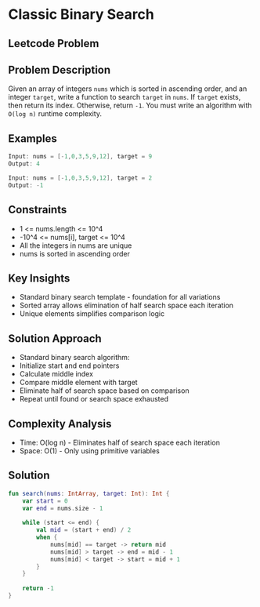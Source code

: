 # Classic Binary Search

## Leetcode Problem

## Problem Description
Given an array of integers `nums` which is sorted in ascending order, and an integer `target`, write a function to search `target` in `nums`. If `target` exists, then return its index. Otherwise, return `-1`.
You must write an algorithm with `O(log n)` runtime complexity.

## Examples
```kotlin
Input: nums = [-1,0,3,5,9,12], target = 9
Output: 4

Input: nums = [-1,0,3,5,9,12], target = 2
Output: -1
```

## Constraints
- 1 <= nums.length <= 10^4
- -10^4 <= nums[i], target <= 10^4
- All the integers in nums are unique
- nums is sorted in ascending order

## Key Insights
- Standard binary search template - foundation for all variations
- Sorted array allows elimination of half search space each iteration
- Unique elements simplifies comparison logic

## Solution Approach
- Standard binary search algorithm:
- Initialize start and end pointers
- Calculate middle index
- Compare middle element with target
- Eliminate half of search space based on comparison
- Repeat until found or search space exhausted

## Complexity Analysis
- Time: O(log n) - Eliminates half of search space each iteration
- Space: O(1) - Only using primitive variables

## Solution
```kotlin
fun search(nums: IntArray, target: Int): Int {
    var start = 0
    var end = nums.size - 1
    
    while (start <= end) {
        val mid = (start + end) / 2
        when {
            nums[mid] == target -> return mid
            nums[mid] > target -> end = mid - 1
            nums[mid] < target -> start = mid + 1
        }
    }
    
    return -1
}
```


